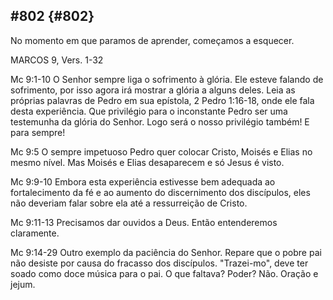 ## #802 {#802}

No momento em que paramos de aprender, começamos a esquecer.

MARCOS 9, Vers. 1-32

Mc 9:1-10 O Senhor sempre liga o sofrimento à glória. Ele esteve falando de sofrimento, por isso agora irá mostrar a glória a alguns deles. Leia as próprias palavras de Pedro em sua epístola, 2 Pedro 1:16-18, onde ele fala desta experiência. Que privilégio para o inconstante Pedro ser uma testemunha da glória do Senhor. Logo será o nosso privilégio também! E para sempre!

Mc 9:5 O sempre impetuoso Pedro quer colocar Cristo, Moisés e Elias no mesmo nível. Mas Moisés e Elias desaparecem e só Jesus é visto.

Mc 9:9-10 Embora esta experiência estivesse bem adequada ao fortalecimento da fé e ao aumento do discernimento dos discípulos, eles não deveriam falar sobre ela até a ressurreição de Cristo.

Mc 9:11-13 Precisamos dar ouvidos a Deus. Então entenderemos claramente.

Mc 9:14-29 Outro exemplo da paciência do Senhor. Repare que o pobre pai não desiste por causa do fracasso dos discípulos. &quot;Trazei-mo&quot;, deve ter soado como doce música para o pai. O que faltava? Poder? Não. Oração e jejum.